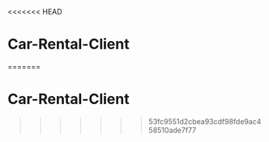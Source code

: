 <<<<<<< HEAD
# Car-Rental-Client

=======

# Car-Rental-Client
>>>>>>> 53fc9551d2cbea93cdf98fde9ac458510ade7f77
